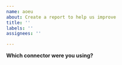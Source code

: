 ```yaml
---
name: aoeu
about: Create a report to help us improve
title: ''
labels: ''
assignees: ''

---
```


**Which connector were you using?**
